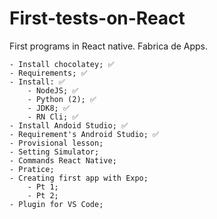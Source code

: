 # First-tests-on-React
 First programs in React native. Fabrica de Apps.
 
    - Install chocolatey; ✅
    - Requirements; ✅
    - Install: ✅
        - NodeJS; ✅
        - Python (2); ✅
        - JDK8; ✅
        - RN Cli; ✅
    - Install Andoid Studio; ✅
    - Requirement's Android Studio; ✅
    - Provisional lesson;
    - Setting Simulator;
    - Commands React Native;
    - Pratice;
    - Creating first app with Expo;
        - Pt 1;
        - Pt 2;
    - Plugin for VS Code;
